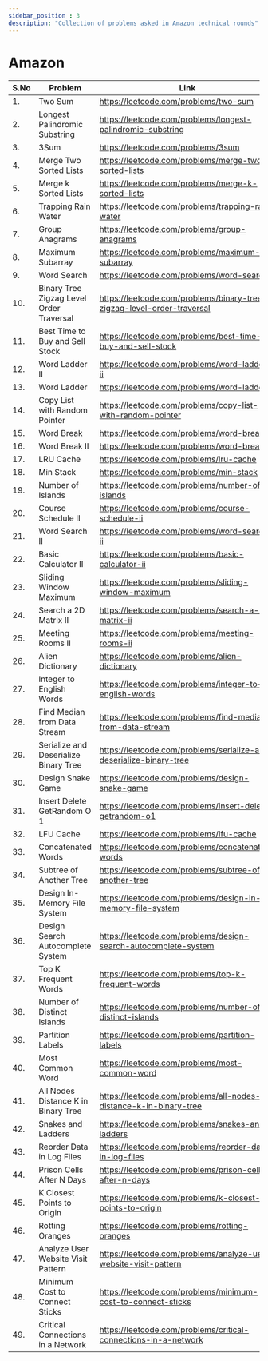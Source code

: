 ```yaml
---
sidebar_position : 3
description: "Collection of problems asked in Amazon technical rounds"
---
```


# Amazon

| S.No      | Problem | Link | Solution |
| ----------- | ----------- | ----------- | ----------- |
| 1.| Two Sum | https://leetcode.com/problems/two-sum| [Click](/docs/codes/repeat-and-missing-number-array) | 
| 2.| Longest Palindromic Substring | https://leetcode.com/problems/longest-palindromic-substring | [Click](/docs/codes/longest-palindromic-substring) |
|3.| 3Sum | https://leetcode.com/problems/3sum | [Click](/docs/codes/3Sum) |
|4.| Merge Two Sorted Lists | https://leetcode.com/problems/merge-two-sorted-lists | [Click](/docs/codes/merge-two-sorted-lists) | 
|5.| Merge k Sorted Lists | https://leetcode.com/problems/merge-k-sorted-lists | [Click](/docs/codes/merge-k-sorted-lists) | 
|6.| Trapping Rain Water|  https://leetcode.com/problems/trapping-rain-water | [Click](/docs/codes/trapping-rain-water) | 
|7.| Group Anagrams | https://leetcode.com/problems/group-anagrams | [Click](/docs/codes/group-anagrams) | 
|8.| Maximum Subarray | https://leetcode.com/problems/maximum-subarray | [Click](/docs/codes/maximum-subarray) | 
|9.| Word Search | https://leetcode.com/problems/word-search | [Click](/docs/codes/word-search) |
|10.| Binary Tree Zigzag Level Order Traversal | https://leetcode.com/problems/binary-tree-zigzag-level-order-traversal | [Click](/docs/codes/binary-tree-zigzag-level-order-traversal) |
|11.| Best Time to Buy and Sell Stock | https://leetcode.com/problems/best-time-to-buy-and-sell-stock | [Click](/docs/codes/best-time-to-buy-and-sell-stock) |
|12.| Word Ladder II   | https://leetcode.com/problems/word-ladder-ii |
|13.| Word Ladder   | https://leetcode.com/problems/word-ladder |
|14.|Copy List with Random Pointer   | https://leetcode.com/problems/copy-list-with-random-pointer | [Click](/docs/codes/copy-list-with-random-pointer) |
|15.|Word Break   | https://leetcode.com/problems/word-break  | [Click](/docs/codes/word-break)
|16.|Word Break II   | https://leetcode.com/problems/word-break-ii | [Click](/docs/codes/word-break-ii)
17.|LRU Cache   | https://leetcode.com/problems/lru-cache | [Click](/docs/codes/lru-cache)
18.|Min Stack   | https://leetcode.com/problems/min-stack | [Click](/docs/codes/min-stack)
19.|Number of Islands   | https://leetcode.com/problems/number-of-islands | [Click](/docs/codes/number-of-islands)
20.|Course Schedule II   | https://leetcode.com/problems/course-schedule-ii | [Click](/docs/codes/course-schedule-ii)
21.|Word Search II   | https://leetcode.com/problems/word-search-ii | [Click](/docs/codes/word-search-ii)
22.|Basic Calculator II   | https://leetcode.com/problems/basic-calculator-ii 
23.|Sliding Window Maximum   | https://leetcode.com/problems/sliding-window-maximum | [Click](/docs/codes/sliding-window-maximum) |
24.|Search a 2D Matrix II   | https://leetcode.com/problems/search-a-2d-matrix-ii 
25.|Meeting Rooms II   | https://leetcode.com/problems/meeting-rooms-ii 
26.|Alien Dictionary   | https://leetcode.com/problems/alien-dictionary 
27.|Integer to English Words   | https://leetcode.com/problems/integer-to-english-words 
28.|Find Median from Data Stream   | https://leetcode.com/problems/find-median-from-data-stream | [Click](/docs/codes/find-median-from-data-stream)
29.|Serialize and Deserialize Binary Tree   | https://leetcode.com/problems/serialize-and-deserialize-binary-tree | [Click](/docs/codes/serialize-and-deserialize-binary-tree)
30.|Design Snake Game   | https://leetcode.com/problems/design-snake-game                                             
31.|Insert Delete GetRandom O 1    | https://leetcode.com/problems/insert-delete-getrandom-o1 
32.|LFU Cache   | https://leetcode.com/problems/lfu-cache | [Click](/docs/codes/lfu-cache)
33.|Concatenated Words   | https://leetcode.com/problems/concatenated-words 
34.|Subtree of Another Tree   | https://leetcode.com/problems/subtree-of-another-tree 
35.|Design In-Memory File System   | https://leetcode.com/problems/design-in-memory-file-system 
36.|Design Search Autocomplete System   | https://leetcode.com/problems/design-search-autocomplete-system 
37.|Top K Frequent Words   | https://leetcode.com/problems/top-k-frequent-words | [Click](/docs/codes/top-k-frequent-words) |
38.|Number of Distinct Islands   | https://leetcode.com/problems/number-of-distinct-islands 
39.|Partition Labels   | https://leetcode.com/problems/partition-labels 
40.|Most Common Word   | https://leetcode.com/problems/most-common-word | [Click](/docs/codes/most-common-word)|
41.|All Nodes Distance K in Binary Tree   | https://leetcode.com/problems/all-nodes-distance-k-in-binary-tree 
42.|Snakes and Ladders   | https://leetcode.com/problems/snakes-and-ladders 
43.|Reorder Data in Log Files   | https://leetcode.com/problems/reorder-data-in-log-files 
44.|Prison Cells After N Days   | https://leetcode.com/problems/prison-cells-after-n-days 
45.|K Closest Points to Origin   | https://leetcode.com/problems/k-closest-points-to-origin | [Click](/docs/codes/k-closest-points-to-origin) |
46.|Rotting Oranges   | https://leetcode.com/problems/rotting-oranges | [Click](/docs/codes/rotting-oranges) |
47.|Analyze User Website Visit Pattern   | https://leetcode.com/problems/analyze-user-website-visit-pattern 
48.|Minimum Cost to Connect Sticks   | https://leetcode.com/problems/minimum-cost-to-connect-sticks 
49.|Critical Connections in a Network   | https://leetcode.com/problems/critical-connections-in-a-network 

